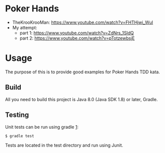# Poker Hands

- TheKrooKrooMan: https://www.youtube.com/watch?v=FHTHjwi_WuI
- My attempt: 
  - part 1: https://www.youtube.com/watch?v=ZdNrs_1SldQ
  - part 2: https://www.youtube.com/watch?v=pTotzewbsjE

# Usage

The purpose of this is to provide good examples for Poker Hands TDD kata.

Build
-----

All you need to build this project is Java 8.0 (Java SDK 1.8) or later, Gradle.

Testing
-------

Unit tests can be run using gradle [1]:

    $ gradle test

[1]: http://gradle.org/

Tests are located in the test directory and run using Junit.